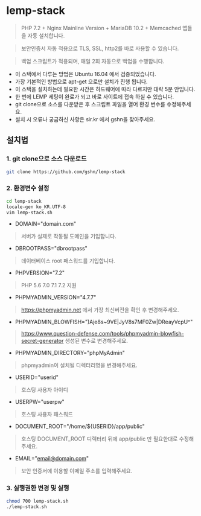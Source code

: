# lemp-stack
> PHP 7.2 + Nginx Mainline Version + MariaDB 10.2 + Memcached 앱들을 자동 설치합니다.

> 보안인증서 자동 적용으로 TLS, SSL, http2를 바로 사용할 수 있습니다.

> 백업 스크립트가 적용되며, 매일 2회 자동으로 백업을 수행합니다.

- 이 스택에서 다루는 방법은 Ubuntu 16.04 에서 검증되었습니다.
- 가장 기본적인 방법으로 apt-get 으로만 설치가 진행 됩니다.
- 이 스택을 설치하는데 필요한 시간은 하드웨어에 따라 다르지만 대략 5분 안입니다.
- 한 번에 LEMP 세팅이 완료가 되고 바로 사이트에 접속 하실 수 있습니다.
- git clone으로 소스를 다운받은 후 스크립트 파일을 열어 환경 변수를 수정해주세요.
- 설치 시 오류나 궁금하신 사항은 sir.kr 에서 gshn을 찾아주세요.

## 설치법

### 1. git clone으로 소스 다운로드
```bash
git clone https://github.com/gshn/lemp-stack
```

### 2. 환경변수 설정
```bash
cd lemp-stack
locale-gen ko_KR.UTF-8
vim lemp-stack.sh
```

- DOMAIN="domain.com"
> 서버가 실제로 작동될 도메인을 기입합니다.

- DBROOTPASS="dbrootpass"
> 데이터베이스 root 패스워드를 기입합니다.

- PHPVERSION="7.2"
> PHP 5.6 7.0 7.1 7.2 지원

- PHPMYADMIN_VERSION="4.7.7"
> https://phpmyadmin.net 에서 가장 최신버전을 확인 후 변경해주세요.

- PHPMYADMIN_BLOWFISH=")Aje8s~9VE|JyV8s7MF0Zw|DReayVcpU^"
> https://www.question-defense.com/tools/phpmyadmin-blowfish-secret-generator 생성된 변수로 변경해주세요.

- PHPMYADMIN_DIRECTORY="phpMyAdmin"
> phpmyadmin이 설치될 디렉터리명을 변경해주세요.

- USERID="userid"
> 호스팅 사용자 아이디

- USERPW="userpw"
> 호스팅 사용자 패스워드

- DOCUMENT_ROOT="/home/${USERID}/app/public"
> 호스팅 DOCUMENT_ROOT 디렉터리 뒤에 app/public 만 필요한대로 수정해주세요.

- EMAIL="email@domain.com"
> 보안 인증서에 이용할 이메일 주소를 입력해주세요.

### 3. 실행권한 변경 및 실행
```bash
chmod 700 lemp-stack.sh
./lemp-stack.sh
```
